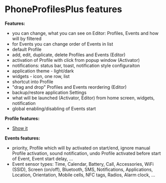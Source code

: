 PhoneProfilesPlus features
==========================

__Features:__
- you can change, what you can see on Editor: Profiles, Events and how will by filtered
- for Events you can change order of Events in list
- default Profile
- add, edit, duplicate, delete Profiles and Events (Editor)
- activation of Profile with click from popup window (Activator)
- notifications: status bar, toast, notification style configuraiton
- application theme - light/dark
- widgets - icon, one row, list
- shortcut into Profile
- "drag and drop" Profiles and Events reordering (Editor)
- backup/restore application Settings
- what will be launched (Activator, Editor) from home screen, widgets, notification
- global enabling/disabling of Events start

__Profile features:__
- [Show it](pp_features.md)

__Events features:__
- priority, Profile which will by activated on start/end, ignore manual Profile activation, sound notification, undo Profile activated before start of Event, Event start delay, ...
- Event sensor types: Time, Calendar, Battery, Call, Accessories, WiFi (SSID), Screen (on/off), Bluetooth, SMS, Notifications, Applications, Location, Orientation, Mobile cells, NFC tags, Radios, Alarm clock, ...
